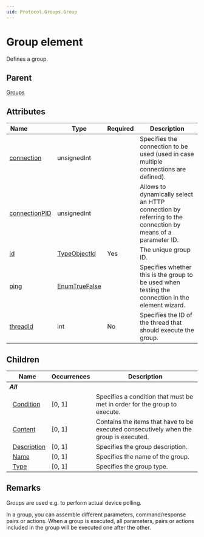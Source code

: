 ```yaml
---
uid: Protocol.Groups.Group
---
```


# Group element

Defines a group.

## Parent

[Groups](xref:Protocol.Groups)

## Attributes

|Name&nbsp;&nbsp;&nbsp;&nbsp;&nbsp;&nbsp;&nbsp;&nbsp;&nbsp;&nbsp;&nbsp;&nbsp;&nbsp;&nbsp;|Type|Required|Description|
|--- |--- |--- |--- |
|[connection](xref:Protocol.Groups.Group-connection)|unsignedInt||Specifies the connection to be used (used in case multiple connections are defined).|
|[connectionPID](xref:Protocol.Groups.Group-connectionPID)|unsignedInt||Allows to dynamically select an HTTP connection by referring to the connection by means of a parameter ID.|
|[id](xref:Protocol.Groups.Group-id)|[TypeObjectId](xref:Protocol-TypeObjectId)|Yes|The unique group ID.|
|[ping](xref:Protocol.Groups.Group-ping)|[EnumTrueFalse](xref:Protocol-EnumTrueFalse)||Specifies whether this is the group to be used when testing the connection in the element wizard.|
|[threadId](xref:Protocol.Groups.Group-threadId)|int|No|Specifies the ID of the thread that should execute the group.|

## Children

|Name|Occurrences|Description|
|--- |--- |--- |
|***All***|||
|&nbsp;&nbsp;[Condition](xref:Protocol.Groups.Group.Condition)|[0, 1]|Specifies a condition that must be met in order for the group to execute.|
|&nbsp;&nbsp;[Content](xref:Protocol.Groups.Group.Content)|[0, 1]|Contains the items that have to be executed consecutively when the group is executed.|
|&nbsp;&nbsp;[Description](xref:Protocol.Groups.Group.Description)|[0, 1]|Specifies the group description.|
|&nbsp;&nbsp;[Name](xref:Protocol.Groups.Group.Name)|[0, 1]|Specifies the name of the group.|
|&nbsp;&nbsp;[Type](xref:Protocol.Groups.Group.Type)|[0, 1]|Specifies the group type.|

## Remarks

Groups are used e.g. to perform actual device polling.

In a group, you can assemble different parameters, command/response pairs or actions. When a group is executed, all parameters, pairs or actions included in the group will be executed one after the other.


